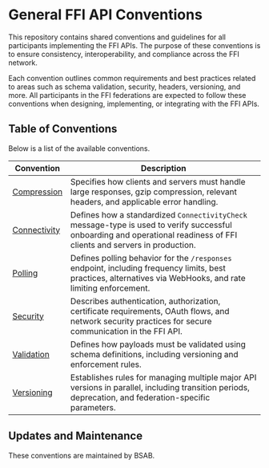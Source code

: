 # General FFI API Conventions

This repository contains shared conventions and guidelines for all participants implementing the FFI APIs. The purpose of these conventions is to ensure consistency, interoperability, and compliance across the FFI network.

Each convention outlines common requirements and best practices related to areas such as schema validation, security, headers, versioning, and more. All participants in the FFI federations are expected to follow these conventions when designing, implementing, or integrating with the FFI APIs.

## Table of Conventions

Below is a list of the available conventions.

| Convention | Description |
|------------|-------------|
| [Compression](./handling-compression-and-large-responses.md) | Specifies how clients and servers must handle large responses, gzip compression, relevant headers, and applicable error handling. |
| [Connectivity](./handling-connectivity-check.md) | Defines how a standardized `ConnectivityCheck` message-type is used to verify successful onboarding and operational readiness of FFI clients and servers in production. |
| [Polling](./handling-response-polling.md) | Defines polling behavior for the `/responses` endpoint, including frequency limits, best practices, alternatives via WebHooks, and rate limiting enforcement. |
| [Security](./handling-api-security.md) | Describes authentication, authorization, certificate requirements, OAuth flows, and network security practices for secure communication in the FFI API. |
| [Validation](./handling-schema-validation.md) | Defines how payloads must be validated using schema definitions, including versioning and enforcement rules. |
| [Versioning](./handling-parallel-major-versions.md) | Establishes rules for managing multiple major API versions in parallel, including transition periods, deprecation, and federation-specific parameters. |

## Updates and Maintenance

These conventions are maintained by BSAB.
